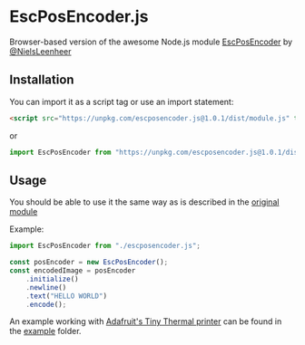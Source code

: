 # EscPosEncoder.js

Browser-based version of the awesome Node.js module [EscPosEncoder](https://github.com/NielsLeenheer/EscPosEncoder) by [@NielsLeenheer](https://github.com/NielsLeenheer)

## Installation

You can import it as a script tag or use an import statement:

```html
<script src="https://unpkg.com/escposencoder.js@1.0.1/dist/module.js" type="module"></script>
```

or 

```js
import EscPosEncoder from "https://unpkg.com/escposencoder.js@1.0.1/dist/module.js";
```

## Usage

You should be able to use it the same way as is described in the [original module](https://github.com/NielsLeenheer/EscPosEncoder)

Example:

```js
import EscPosEncoder from "./escposencoder.js";

const posEncoder = new EscPosEncoder();
const encodedImage = posEncoder
    .initialize()
    .newline()
    .text("HELLO WORLD")
    .encode();
```

An example working with [Adafruit's Tiny Thermal printer](https://www.adafruit.com/product/2751#:~:text=Tiny%20Thermal%20Receipt%20Printer%20%2D%20TTL,fun%20DIY%20electronics%20and%20kits) can be found in the [example](./example) folder.
